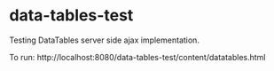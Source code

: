 # data-tables-test
Testing DataTables server side ajax implementation.

To run: http://localhost:8080/data-tables-test/content/datatables.html
